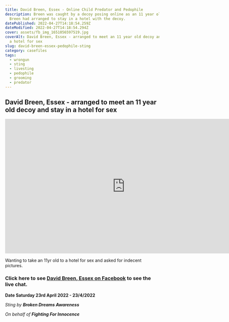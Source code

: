 ```yaml
---
title: David Breen, Essex - Online Child Predator and Pedophile
description: Breen was caught by a decoy posing online as an 11 year old child.
  Breen had arranged to stay in a hotel with the decoy.
datePublished: 2022-04-27T14:18:54.259Z
dateModified: 2022-04-27T14:18:54.294Z
cover: assets/fb_img_1651056597519.jpg
coverAlt: David Breen, Essex - arranged to meet an 11 year old decoy and stay in
  a hotel for sex
slug: david-breen-essex-pedophile-sting
category: casefiles
tags:
  - wrongun
  - sting
  - livesting
  - pedophile
  - grooming
  - predator
---
```

## David Breen, Essex - arranged to meet an 11 year old decoy and stay in a hotel for sex

<iframe width="782" height="440" src="https://www.youtube.com/embed/cwU8pS8wlyM" title="YouTube video player" frameborder="0" allow="accelerometer; autoplay; clipboard-write; encrypted-media; gyroscope; picture-in-picture" allowfullscreen></iframe> 

Wanting to take an 11yr old to a hotel for sex and asked for indecent pictures.

### Click here to see [David Breen, Essex on Facebook](https://fb.watch/cF6giOsRQO/) to see the live chat.

**Date Saturday 23rd April 2022 - 23/4/2022**

*Sting by **Broken Dreams Awareness***

*On behalf of **Fighting For Innocence***
